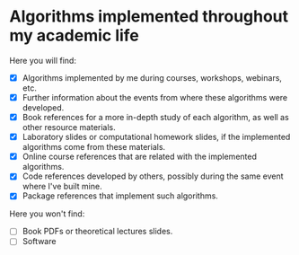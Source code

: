 # Algorithms implemented throughout my academic life

Here you will find:
- [x] Algorithms implemented by me during courses, workshops, webinars, etc.
- [x] Further information about the events from where these algorithms were developed.
- [x] Book references for a more in-depth study of each algorithm, as well as other resource materials.
- [x] Laboratory slides or computational homework slides, if the implemented algorithms come from these materials.
- [x] Online course references that are related with the implemented algorithms.
- [x] Code references developed by others, possibly during the same event where I've built mine.
- [x] Package references that implement such algorithms.

Here you won't find:
- [ ] Book PDFs or theoretical lectures slides.
- [ ] Software
